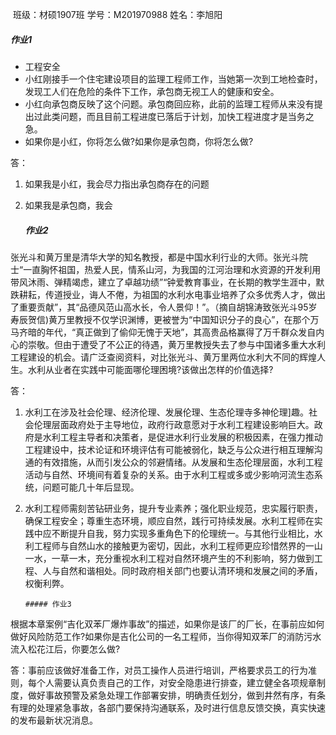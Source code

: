 ​        班级：材硕1907班                            学号：M201970988                      姓名：李旭阳

##### 作业1

* 工程安全
* 小红刚接手一个住宅建设项目的监理工程师工作，当她第一次到工地检查时，发现工人们在危险的条件下工作，承包商无视工人的健康和安全。
* 小红向承包商反映了这个问题。承包商回应称，此前的监理工程师从来没有提出过此类问题，而且目前工程进度已落后于计划，加快工程进度才是当务之急。
* 如果你是小红，你将怎么做?如果你是承包商，你将怎么做?

答：

1. 如果我是小红，我会尽力指出承包商存在的问题
2. 如果我是承包商，我会

      ##### 作业2

张光斗和黄万里是清华大学的知名教授，都是中国水利行业的大师。张光斗院士“一直胸怀祖国，热爱人民，情系山河，为我国的江河治理和水资源的开发利用带风沐雨、弹精竭虑，建立了卓越功绩”“钟爱教育事业，在长期的教学生涯中，默跌耕耘，传道授业，诲人不倦，为祖国的水利水电事业培养了众多优秀人才，做出了重要贡献”，其“品德风范山高水长，令人景仰！”。（摘自胡锦涛致张光斗95岁寿辰贺信)黄万里教授不仅学识渊博，更被誉为“中国知识分子的良心”，在那个万马齐暗的年代，“真正做到了偷仰无愧于天地”，其高贵品格赢得了万千群众发自内心的崇敬。但由于遭受了不公正的待遇，黄万里教授失去了参与中国诸多重大水利工程建设的机会。请广泛查阅资料，对比张光斗、黄万里两位水利大不同的辉煌人生。水利从业者在实践中可能面哪伦理困境?该做出怎样的价值选择?

答：

1. 水利工在涉及社会伦理、经济伦理、发展伦理、生态伦理寺多神伦理]趣。社会伦理层面政府处于主导地位，政府行政意愿对于水利工程建设影响巨大。政府是水利工程主导者和决策者，是促进水利行业发展的积极因素，在强力推动工程建设中，技术论证和环境评估有可能被弱化，缺乏与公众进行相互理解沟通的有效措施，从而引发公众的邻避情绪。从发展和生态伦理层面，水利工程活动与自然、环境间有着复杂的关系。由于水利工程或多或少影响河流生态系统，问题可能几十年后显现。
2. 水利工程师需刻苦钻研业务，提升专业素养；强化职业规范，忠实履行职责，确保工程安全；尊重生态环境，顺应自然，践行可持续发展。水利工程师在实践中应不断提升自我，努力实现多重角色下的伦理统一。与其他行业相比，水利工程师与自然山水的接触更为密切，因此，水利工程师更应珍惜然界的一山一水，一草一木，充分重视水利工程对自然环境产生的不利影响，努力做到工程、人与自然和谐相处。同时政府相关部门也要认清环境和发展之间的矛盾，权衡利弊。

       ##### 作业3

根据本章案例“吉化双苯厂爆炸事故”的描述，如果你是该厂的厂长，在事前应如何做好风险防范工作?如果你是吉化公司的一名工程师，当你得知双苯厂的消防污水流入松花江后，你要怎么做?

答：事前应该做好准备工作，对员工操作人员进行培训，严格要求员工的行为准则，每个人需要认真负责自己的工作，对安全隐患进行排查，建立健全各项规章制度，做好事故预警及紧急处理工作部署安排，明确责任划分，做到井然有序，有条有理的处理紧急事故，各部门要保持沟通联系，及时进行信息反馈交换，真实快速的发布最新状况消息。